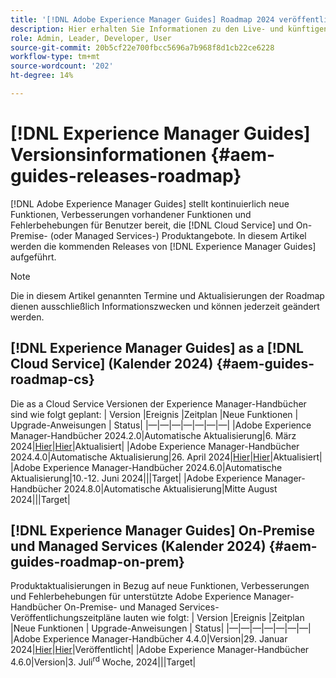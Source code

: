 ```yaml
---
title: '[!DNL Adobe Experience Manager Guides] Roadmap 2024 veröffentlicht'
description: Hier erhalten Sie Informationen zu den Live- und künftigen Versionen von [!DNL Adobe Experience Manager Guides] On-Premise und [!DNL Adobe Experience Manager Guides as a Cloud Service]
role: Admin, Leader, Developer, User
source-git-commit: 20b5cf22e700fbcc5696a7b968f8d1cb22ce6228
workflow-type: tm+mt
source-wordcount: '202'
ht-degree: 14%

---
```


# [!DNL Experience Manager Guides] Versionsinformationen {#aem-guides-releases-roadmap}

[!DNL Adobe Experience Manager Guides] stellt kontinuierlich neue Funktionen, Verbesserungen vorhandener Funktionen und Fehlerbehebungen für Benutzer bereit, die [!DNL Cloud Service] und On-Premise- (oder Managed Services-) Produktangebote. In diesem Artikel werden die kommenden Releases von [!DNL Experience Manager Guides] aufgeführt.

>[!NOTE]
>
>Die in diesem Artikel genannten Termine und Aktualisierungen der Roadmap dienen ausschließlich Informationszwecken und können jederzeit geändert werden.

## [!DNL Experience Manager Guides] as a [!DNL Cloud Service] (Kalender 2024) {#aem-guides-roadmap-cs}
Die as a Cloud Service Versionen der Experience Manager-Handbücher sind wie folgt geplant: | Version |Ereignis |Zeitplan |Neue Funktionen | Upgrade-Anweisungen | Status| |—|—|—|—|—|—|—| |Adobe Experience Manager-Handbücher 2024.2.0|Automatische Aktualisierung|6. März 2024|[Hier](whats-new-2024-2-0.md)|[Hier](upgrade-instructions-2024-2-0.md)|Aktualisiert| |Adobe Experience Manager-Handbücher 2024.4.0|Automatische Aktualisierung|26. April 2024|[Hier](whats-new-2024-04-0.md)|[Hier](upgrade-instructions-2024-04-0.md)|Aktualisiert| |Adobe Experience Manager-Handbücher 2024.6.0|Automatische Aktualisierung|10.-12. Juni 2024|||Target| |Adobe Experience Manager-Handbücher 2024.8.0|Automatische Aktualisierung|Mitte August 2024|||Target|

## [!DNL Experience Manager Guides] On-Premise und Managed Services (Kalender 2024) {#aem-guides-roadmap-on-prem}
Produktaktualisierungen in Bezug auf neue Funktionen, Verbesserungen und Fehlerbehebungen für unterstützte Adobe Experience Manager-Handbücher On-Premise- und Managed Services-Veröffentlichungszeitpläne lauten wie folgt: | Version |Ereignis |Zeitplan |Neue Funktionen | Upgrade-Anweisungen | Status| |—|—|—|—|—|—|—| |Adobe Experience Manager-Handbücher 4.4.0|Version|29. Januar 2024|[Hier](whats-new-4-4.md)|[Hier](upgrade-instructions-4-4.md)|Veröffentlicht| |Adobe Experience Manager-Handbücher 4.6.0|Version|3. Juli<sup>rd</sup> Woche, 2024|||Target|



